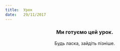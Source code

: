 ```yaml
---
title:  Урок
date:   29/11/2017
---
```


### <center>Ми готуємо цей урок.</center>
<center>Будь ласка, зайдіть пізніше.</center>